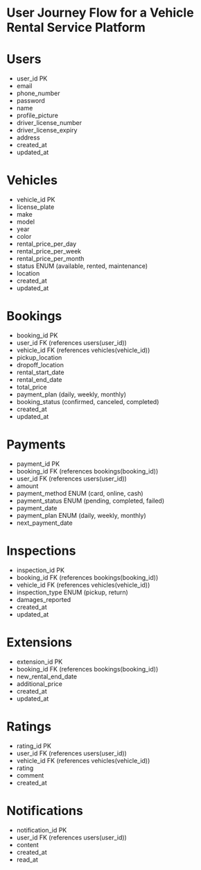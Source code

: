 

# User Journey Flow for a Vehicle Rental Service Platform

# Users
- user_id PK
- email
- phone_number
- password
- name
- profile_picture
- driver_license_number
- driver_license_expiry
- address
- created_at
- updated_at

# Vehicles
- vehicle_id PK
- license_plate
- make
- model
- year
- color
- rental_price_per_day
- rental_price_per_week
- rental_price_per_month
- status ENUM (available, rented, maintenance)
- location
- created_at
- updated_at

# Bookings
- booking_id PK
- user_id FK (references users(user_id))
- vehicle_id FK (references vehicles(vehicle_id))
- pickup_location
- dropoff_location
- rental_start_date
- rental_end_date
- total_price
- payment_plan (daily, weekly, monthly)
- booking_status (confirmed, canceled, completed)
- created_at
- updated_at

# Payments
- payment_id PK
- booking_id FK (references bookings(booking_id))
- user_id FK (references users(user_id))
- amount
- payment_method ENUM (card, online, cash)
- payment_status ENUM (pending, completed, failed)
- payment_date
- payment_plan ENUM (daily, weekly, monthly)
- next_payment_date

# Inspections
- inspection_id PK
- booking_id FK (references bookings(booking_id))
- vehicle_id FK (references vehicles(vehicle_id))
- inspection_type ENUM (pickup, return)
- damages_reported
- created_at
- updated_at

# Extensions
- extension_id PK
- booking_id FK (references bookings(booking_id))
- new_rental_end_date
- additional_price
- created_at
- updated_at

# Ratings
- rating_id PK
- user_id FK (references users(user_id))
- vehicle_id FK (references vehicles(vehicle_id))
- rating
- comment
- created_at

# Notifications
- notification_id PK
- user_id FK (references users(user_id))
- content
- created_at
- read_at

